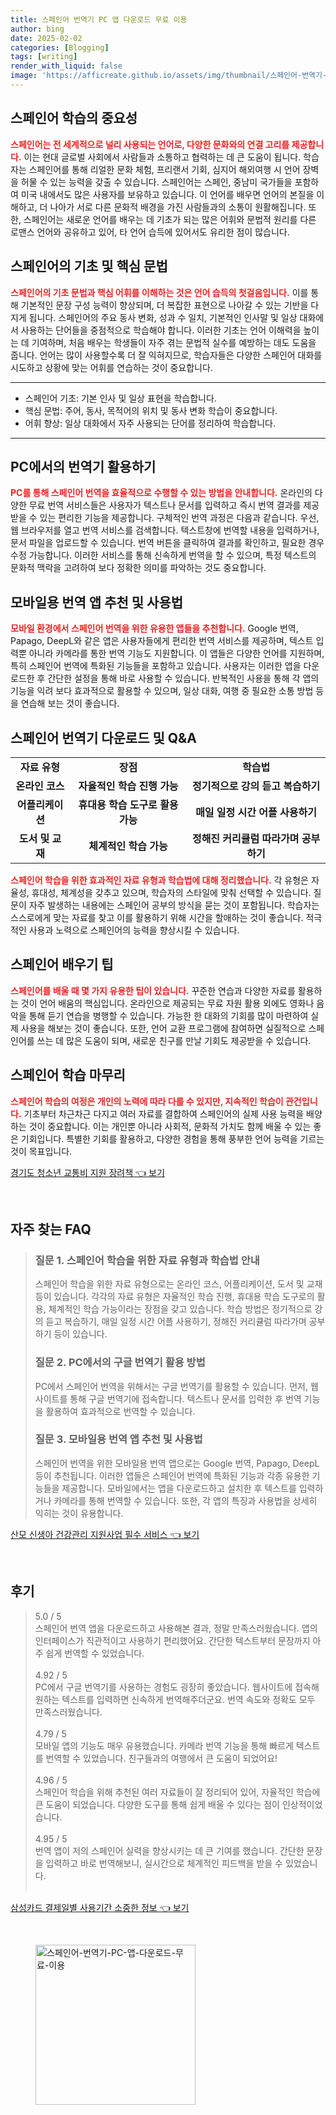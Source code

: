 ```yaml
---
title: 스페인어 번역기 PC 앱 다운로드 무료 이용
author: bing
date: 2025-02-02
categories: [Blogging]
tags: [writing]
render_with_liquid: false
image: 'https://afficreate.github.io/assets/img/thumbnail/스페인어-번역기-PC-앱-다운로드-무료-이용.webp'
---
```



<h2 id='스페인어_학습의_중요성'>스페인어 학습의 중요성</h2>

<p><b><span style="color: #ee2323;">스페인어는 전 세계적으로 널리 사용되는 언어로, 다양한 문화와의 연결 고리를 제공합니다.</span></b> 이는 현대 글로벌 사회에서 사람들과 소통하고 협력하는 데 큰 도움이 됩니다. 학습자는 스페인어를 통해 리얼한 문화 체험, 프리랜서 기회, 심지어 해외여행 시 언어 장벽을 허물 수 있는 능력을 갖출 수 있습니다. 스페인어는 스페인, 중남미 국가들을 포함하여 미국 내에서도 많은 사용자를 보유하고 있습니다. 이 언어를 배우면 언어의 본질을 이해하고, 더 나아가 서로 다른 문화적 배경을 가진 사람들과의 소통이 원활해집니다. 또한, 스페인어는 새로운 언어를 배우는 데 기초가 되는 많은 어휘와 문법적 원리를 다른 로맨스 언어와 공유하고 있어, 타 언어 습득에 있어서도 유리한 점이 많습니다.</p>

<h2 id='스페인어의_기초_및_핵심_문법'>스페인어의 기초 및 핵심 문법</h2>

<p><b><span style="color: #ee2323;">스페인어의 기초 문법과 핵심 어휘를 이해하는 것은 언어 습득의 첫걸음입니다.</span></b> 이를 통해 기본적인 문장 구성 능력이 향상되며, 더 복잡한 표현으로 나아갈 수 있는 기반을 다지게 됩니다. 스페인어의 주요 동사 변화, 성과 수 일치, 기본적인 인사말 및 일상 대화에서 사용하는 단어들을 중점적으로 학습해야 합니다. 이러한 기초는 언어 이해력을 높이는 데 기여하며, 처음 배우는 학생들이 자주 겪는 문법적 실수를 예방하는 데도 도움을 줍니다. 언어는 많이 사용할수록 더 잘 익혀지므로, 학습자들은 다양한 스페인어 대화를 시도하고 상황에 맞는 어휘를 연습하는 것이 중요합니다.</p>

<hr />

<ul>
    <li>스페인어 기초: 기본 인사 및 일상 표현을 학습합니다.</li>
    <li>핵심 문법: 주어, 동사, 목적어의 위치 및 동사 변화 학습이 중요합니다.</li>
    <li>어휘 향상: 일상 대화에서 자주 사용되는 단어를 정리하여 학습합니다.</li>
</ul>

<hr />

<h2 id='PC에서의_번역기_활용하기'>PC에서의 번역기 활용하기</h2>

<p><b><span style="color: #ee2323;">PC를 통해 스페인어 번역을 효율적으로 수행할 수 있는 방법을 안내합니다.</span></b> 온라인의 다양한 무료 번역 서비스들은 사용자가 텍스트나 문서를 입력하고 즉시 번역 결과를 제공받을 수 있는 편리한 기능을 제공합니다. 구체적인 번역 과정은 다음과 같습니다. 우선, 웹 브라우저를 열고 번역 서비스를 검색합니다. 텍스트창에 번역할 내용을 입력하거나, 문서 파일을 업로드할 수 있습니다. 번역 버튼을 클릭하여 결과를 확인하고, 필요한 경우 수정 가능합니다. 이러한 서비스를 통해 신속하게 번역을 할 수 있으며, 특정 텍스트의 문화적 맥락을 고려하여 보다 정확한 의미를 파악하는 것도 중요합니다.</p>

<h2 id='모바일용_번역_앱_추천_및_사용법'>모바일용 번역 앱 추천 및 사용법</h2>

<p><b><span style="color: #ee2323;">모바일 환경에서 스페인어 번역을 위한 유용한 앱들을 추천합니다.</span></b> Google 번역, Papago, DeepL와 같은 앱은 사용자들에게 편리한 번역 서비스를 제공하며, 텍스트 입력뿐 아니라 카메라를 통한 번역 기능도 지원합니다. 이 앱들은 다양한 언어를 지원하며, 특히 스페인어 번역에 특화된 기능들을 포함하고 있습니다. 사용자는 이러한 앱을 다운로드한 후 간단한 설정을 통해 바로 사용할 수 있습니다. 반복적인 사용을 통해 각 앱의 기능을 익려 보다 효과적으로 활용할 수 있으며, 일상 대화, 여행 중 필요한 소통 방법 등을 연습해 보는 것이 좋습니다.</p>

<h2 id='스페인어_번역기_다운로드_및_QA'>스페인어 번역기 다운로드 및 Q&A</h2>

<table>
    <tr>
        <td style="text-align: center; height: 17px;"><b>자료 유형</b></td>
        <td style="text-align: center; height: 17px;"><b>장점</b></td>
        <td style="text-align: center; height: 17px;"><b>학습법</b></td>
    </tr>
    <tr>
        <td style="text-align: center; height: 17px;"><b>온라인 코스</b></td>
        <td style="text-align: center; height: 17px;"><b>자율적인 학습 진행 가능</b></td>
        <td style="text-align: center; height: 17px;"><b>정기적으로 강의 듣고 복습하기</b></td>
    </tr>
    <tr>
        <td style="text-align: center; height: 17px;"><b>어플리케이션</b></td>
        <td style="text-align: center; height: 17px;"><b>휴대용 학습 도구로 활용 가능</b></td>
        <td style="text-align: center; height: 17px;"><b>매일 일정 시간 어플 사용하기</b></td>
    </tr>
    <tr>
        <td style="text-align: center; height: 17px;"><b>도서 및 교재</b></td>
        <td style="text-align: center; height: 17px;"><b>체계적인 학습 가능</b></td>
        <td style="text-align: center; height: 17px;"><b>정해진 커리큘럼 따라가며 공부하기</b></td>
    </tr>
</table>

<p><b><span style="color: #ee2323;">스페인어 학습을 위한 효과적인 자료 유형과 학습법에 대해 정리했습니다.</span></b> 각 유형은 자율성, 휴대성, 체계성을 갖추고 있으며, 학습자의 스타일에 맞춰 선택할 수 있습니다. 질문이 자주 발생하는 내용에는 스페인어 공부의 방식을 묻는 것이 포함됩니다. 학습자는 스스로에게 맞는 자료를 찾고 이를 활용하기 위해 시간을 할애하는 것이 좋습니다. 적극적인 사용과 노력으로 스페인어의 능력을 향상시킬 수 있습니다.</p>

<h2 id='스페인어_배우기_팁'>스페인어 배우기 팁</h2>

<p><b><span style="color: #ee2323;">스페인어를 배울 때 몇 가지 유용한 팁이 있습니다.</span></b> 꾸준한 연습과 다양한 자료를 활용하는 것이 언어 배움의 핵심입니다. 온라인으로 제공되는 무료 자원 활용 외에도 영화나 음악을 통해 듣기 연습을 병행할 수 있습니다. 가능한 한 대화의 기회를 많이 마련하여 실제 사용을 해보는 것이 좋습니다. 또한, 언어 교환 프로그램에 참여하면 실질적으로 스페인어를 쓰는 데 많은 도움이 되며, 새로운 친구를 만날 기회도 제공받을 수 있습니다.</p>

<h2 id='스페인어_학습_마무리'>스페인어 학습 마무리</h2>

<p><b><span style="color: #ee2323;">스페인어 학습의 여정은 개인의 노력에 따라 다를 수 있지만, 지속적인 학습이 관건입니다.</span></b> 기초부터 차근차근 다지고 여러 자료를 결합하여 스페인어의 실제 사용 능력을 배양하는 것이 중요합니다. 이는 개인뿐 아니라 사회적, 문화적 가치도 함께 배울 수 있는 좋은 기회입니다. 특별한 기회를 활용하고, 다양한 경험을 통해 풍부한 언어 능력을 기르는 것이 목표입니다.</p>


<p><a class="click-button" title="경기도 청소년 교통비 지원 장려책" href="https://afficreate.github.io/posts/%EA%B2%BD%EA%B8%B0%EB%8F%84-%EC%B2%AD%EC%86%8C%EB%85%84-%EA%B5%90%ED%86%B5%EB%B9%84-%EC%A7%80%EC%9B%90-%EC%9E%A5%EB%A0%A4%EC%B1%85/" rel="dofollow">경기도 청소년 교통비 지원 장려책 👈 보기</a></p><br>
<h2 id='자주_찾는_FAQ'>자주 찾는 FAQ</h2>
<div itemscope="" itemtype="https://schema.org/FAQPage"> 
<blockquote> 
<div itemscope="" itemprop="mainEntity" itemtype="https://schema.org/Question"> 
<h3 itemprop="name">질문 1. 스페인어 학습을 위한 자료 유형과 학습법 안내</h3> 
<div itemscope="" itemprop="acceptedAnswer" itemtype="https://schema.org/Answer"> 
<span itemprop="text"> 
<p>스페인어 학습을 위한 자료 유형으로는 온라인 코스, 어플리케이션, 도서 및 교재 등이 있습니다. 각각의 자료 유형은 자율적인 학습 진행, 휴대용 학습 도구로의 활용, 체계적인 학습 가능이라는 장점을 갖고 있습니다. 학습 방법은 정기적으로 강의 듣고 복습하기, 매일 일정 시간 어플 사용하기, 정해진 커리큘럼 따라가며 공부하기 등이 있습니다.</p> 
</span> 
</div> 
</div> 
<div itemscope="" itemprop="mainEntity" itemtype="https://schema.org/Question"> 
<h3 itemprop="name">질문 2. PC에서의 구글 번역기 활용 방법</h3> 
<div itemscope="" itemprop="acceptedAnswer" itemtype="https://schema.org/Answer"> 
<span itemprop="text"> 
<p>PC에서 스페인어 번역을 위해서는 구글 번역기를 활용할 수 있습니다. 먼저, 웹사이트를 통해 구글 번역기에 접속합니다. 텍스트나 문서를 입력한 후 번역 기능을 활용하여 효과적으로 번역할 수 있습니다.</p> 
</span> 
</div> 
</div> 
<div itemscope="" itemprop="mainEntity" itemtype="https://schema.org/Question"> 
<h3 itemprop="name">질문 3. 모바일용 번역 앱 추천 및 사용법</h3> 
<div itemscope="" itemprop="acceptedAnswer" itemtype="https://schema.org/Answer"> 
<span itemprop="text"> 
<p>스페인어 번역을 위한 모바일용 번역 앱으로는 Google 번역, Papago, DeepL 등이 추천됩니다. 이러한 앱들은 스페인어 번역에 특화된 기능과 각종 유용한 기능들을 제공합니다. 모바일에서는 앱을 다운로드하고 설치한 후 텍스트를 입력하거나 카메라를 통해 번역할 수 있습니다. 또한, 각 앱의 특징과 사용법을 상세히 익히는 것이 유용합니다.</p> 
</span> 
</div> 
</div> 
</blockquote> 
</div>
<p><a class="click-button" title="산모 신생아 건강관리 지원사업 필수 서비스" href="https://afficreate.github.io/posts/%EC%82%B0%EB%AA%A8-%EC%8B%A0%EC%83%9D%EC%95%84-%EA%B1%B4%EA%B0%95%EA%B4%80%EB%A6%AC-%EC%A7%80%EC%9B%90%EC%82%AC%EC%97%85-%ED%95%84%EC%88%98-%EC%84%9C%EB%B9%84%EC%8A%A4/" rel="dofollow">산모 신생아 건강관리 지원사업 필수 서비스 👈 보기</a></p><br>
<h2 id='후기'>후기</h2>
<div itemscope itemtype="https://schema.org/Product">
  <blockquote>
  <div itemprop="review" itemscope itemtype="https://schema.org/Review">
      <div itemprop="reviewRating" itemscope itemtype="https://schema.org/Rating"> <span itemprop="ratingValue">5.0</span> / <span itemprop="bestRating">5</span> </div>
      <span itemprop="reviewBody">스페인어 번역 앱을 다운로드하고 사용해본 결과, 정말 만족스러웠습니다. 앱의 인터페이스가 직관적이고 사용하기 편리했어요. 간단한 텍스트부터 문장까지 아주 쉽게 번역할 수 있었습니다.</span>
  </div>
  <br>
  <div itemprop="review" itemscope itemtype="https://schema.org/Review">
      <div itemprop="reviewRating" itemscope itemtype="https://schema.org/Rating"> <span itemprop="ratingValue">4.92</span> / <span itemprop="bestRating">5</span> </div>
      <span itemprop="reviewBody">PC에서 구글 번역기를 사용하는 경험도 굉장히 좋았습니다. 웹사이트에 접속해 원하는 텍스트를 입력하면 신속하게 번역해주더군요. 번역 속도와 정확도 모두 만족스러웠습니다.</span>
  </div>
  <br>
  <div itemprop="review" itemscope itemtype="https://schema.org/Review">
      <div itemprop="reviewRating" itemscope itemtype="https://schema.org/Rating"> <span itemprop="ratingValue">4.79</span> / <span itemprop="bestRating">5</span> </div>
      <span itemprop="reviewBody">모바일 앱의 기능도 매우 유용했습니다. 카메라 번역 기능을 통해 빠르게 텍스트를 번역할 수 있었습니다. 친구들과의 여행에서 큰 도움이 되었어요!</span>
  </div>
  <br>
  <div itemprop="review" itemscope itemtype="https://schema.org/Review">
      <div itemprop="reviewRating" itemscope itemtype="https://schema.org/Rating"> <span itemprop="ratingValue">4.96</span> / <span itemprop="bestRating">5</span> </div>
      <span itemprop="reviewBody">스페인어 학습을 위해 추천된 여러 자료들이 잘 정리되어 있어, 자율적인 학습에 큰 도움이 되었습니다. 다양한 도구를 통해 쉽게 배울 수 있다는 점이 인상적이었습니다.</span>
  </div>
  <br>
  <div itemprop="review" itemscope itemtype="https://schema.org/Review">
      <div itemprop="reviewRating" itemscope itemtype="https://schema.org/Rating"> <span itemprop="ratingValue">4.95</span> / <span itemprop="bestRating">5</span> </div>
      <span itemprop="reviewBody">번역 앱이 저의 스페인어 실력을 향상시키는 데 큰 기여를 했습니다. 간단한 문장을 입력하고 바로 번역해보니, 실시간으로 체계적인 피드백을 받을 수 있었습니다.</span>
  </div>
  <br>
  </blockquote>
</div>
<p><a class="click-button" title="삼성카드 결제일별 사용기간 소중한 정보" href="https://afficreate.github.io/posts/%EC%82%BC%EC%84%B1%EC%B9%B4%EB%93%9C-%EA%B2%B0%EC%A0%9C%EC%9D%BC%EB%B3%84-%EC%82%AC%EC%9A%A9%EA%B8%B0%EA%B0%84-%EC%86%8C%EC%A4%91%ED%95%9C-%EC%A0%95%EB%B3%B4/" rel="dofollow">삼성카드 결제일별 사용기간 소중한 정보 👈 보기</a></p><br>
<figure class="image"><img src="https://afficreate.github.io/assets/img/thumbnail/스페인어-번역기-PC-앱-다운로드-무료-이용.webp" alt="스페인어-번역기-PC-앱-다운로드-무료-이용" width="256" height="256"></figure>
